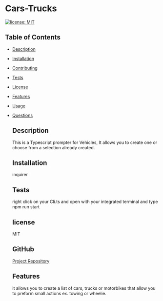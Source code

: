 # Cars-Trucks

[![license: MIT](https://img.shields.io/badge/license-MIT-yellow.svg)](https://opensource.org/licenses/MIT)

## Table of Contents

- [Description](#description)
- [Installation](#installation)
- [Contributing](#contributing)
- [Tests](#tests)
- [License](#license)
- [Features](#features)
- [Usage](#usage)
- [Questions](#questions)

  ## Description

  This is a Typescript prompter for Vehicles, It allows you to create one or choose from a selection already created.

  ## Installation

  inquirer

  ## Tests

  right click on your Cli.ts and open with your integrated terminal and type npm run start

  ## license

  MIT

  ## GitHub

  [Project Repository](https://github.com/TiffanyMClark/Cars-Trucks)

  ## Features

  it allows you to create a list of cars, trucks or motorbikes that allow you to preform small actions ex. towing or wheelie.
